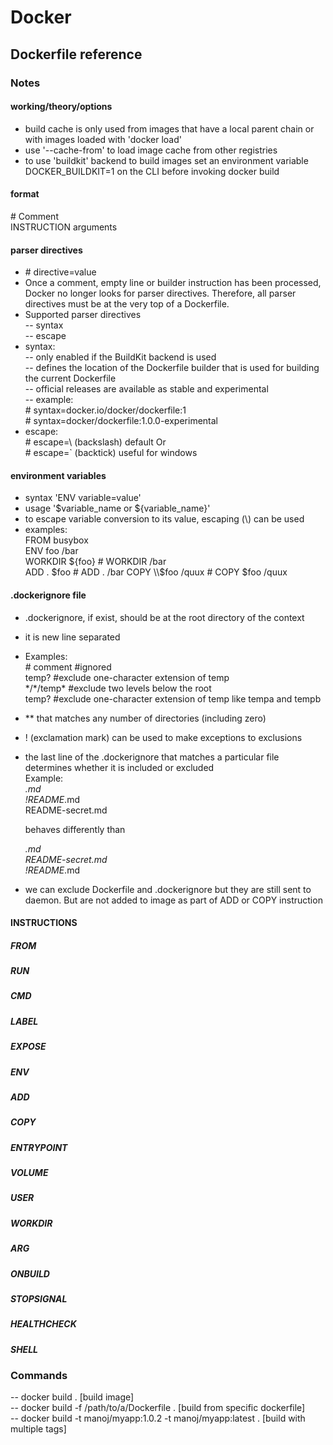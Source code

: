# Docker
## Dockerfile reference
### Notes
#### working/theory/options
- build cache is only used from images that have a local parent chain or with images loaded with 'docker load'
- use '--cache-from' to load image cache from other registries
- to use 'buildkit' backend to build images set an environment variable DOCKER_BUILDKIT=1 on the CLI before invoking docker build

#### format
\# Comment  
INSTRUCTION arguments

#### parser directives
- \# directive=value 
- Once a comment, empty line or builder instruction has been processed, Docker no longer looks for parser directives. Therefore, all     parser directives must be at the very top of a Dockerfile.
- Supported parser directives  
-- syntax  
-- escape  
- syntax:   
  -- only enabled if the BuildKit backend is used  
  -- defines the location of the Dockerfile builder that is used for building the current Dockerfile    
  -- official releases are available as stable and experimental  
  -- example:    
      \# syntax=docker.io/docker/dockerfile:1  
      \# syntax=docker/dockerfile:1.0.0-experimental  
 - escape:   
    \# escape=\ (backslash) default
      Or  
    \# escape=\` (backtick)  useful for windows 

#### environment variables
- syntax 'ENV variable=value'  
- usage '$variable_name or ${variable_name}'  
- to escape variable conversion to its value, escaping (\\) can be used  
- examples:   
  FROM busybox  
  ENV foo /bar  
  WORKDIR ${foo}   # WORKDIR /bar  
  ADD . $foo       # ADD . /bar  
  COPY \\$foo /quux # COPY $foo /quux  

#### .dockerignore file
- .dockerignore, if exist, should be at the root directory of the context  
- it is new line separated  
- Examples:  
  \# comment \#ignored  
  temp? \#exclude one-character extension of temp  
  \*/\*/temp* \#exclude two levels below the root  
  temp? \#exclude one-character extension of temp like tempa and tempb  
- ** that matches any number of directories (including zero)  
- ! (exclamation mark) can be used to make exceptions to exclusions  
-  the last line of the .dockerignore that matches a particular file determines whether it is included or excluded  
   Example:    
    *.md  
    !README*.md  
    README-secret.md  
    
    behaves differently than   
    
    *.md  
    README-secret.md  
    !README*.md  
  - we can exclude Dockerfile and .dockerignore but they are still sent to daemon. But are not added to image as part of ADD or COPY instruction  

#### INSTRUCTIONS
##### FROM
##### RUN
##### CMD
##### LABEL
##### EXPOSE
##### ENV
##### ADD
##### COPY
##### ENTRYPOINT
##### VOLUME
##### USER
##### WORKDIR
##### ARG
##### ONBUILD
##### STOPSIGNAL
##### HEALTHCHECK
##### SHELL
### Commands  
-- docker build . [build image]  
-- docker build -f /path/to/a/Dockerfile . [build from specific dockerfile]  
-- docker build -t manoj/myapp:1.0.2 -t manoj/myapp:latest . [build with multiple tags]  
